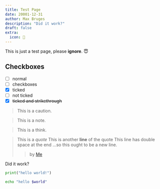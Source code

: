 ```yaml
---
title: Test Page
date: 20001-12-31
author: Max Bruges
description: "Did it work?"
draft: false
extra:
  icon: 🧪
---
```


This is just a test page, please **ignore**. 😇

## Checkboxes

- [ ] normal
- [ ] checkboxes
- [x] ticked
- [ ] not ticked
- [x] ~~ticked and strikethrough~~

>[](caution)
> This is a caution.

>[](note)
> This is a note.

>[](think)
> This is a think.


> This is a *quote*
> This is another **line** of the quote
> This line has double space at the end
> ...so this ought to be a new line.
>> by [Me](@/about.md)

Did it work?

```python
print("hello world!")
```

```bash
echo "hello $world"
```
